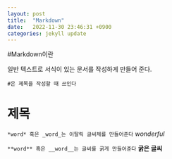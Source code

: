 ```yaml
---
layout: post
title:  "Markdown"
date:   2022-11-30 23:46:31 +0900
categories: jekyll update
---
```

#Markdown이란

일반 텍스트로 서식이 있는 문서를 작성하게 만들어 준다.

`#은 제목을 작성할 때 쓰인다`
# 제목

`*word* 혹은 _word_는 이탈릭 글씨체를 만들어준다`
*wonderful*

`**word** 혹은 __word__는 글씨를 굵게 만들어준다`
**굵은 글씨**

